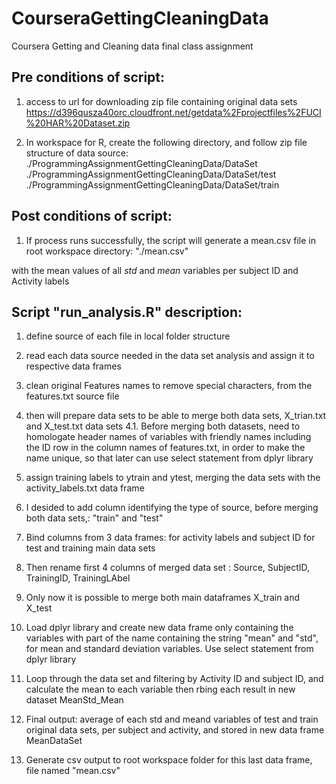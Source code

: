 # CourseraGettingCleaningData
Coursera Getting and Cleaning data final class assignment

## Pre conditions of script:
1. access to url for downloading zip file containing original data sets
https://d396qusza40orc.cloudfront.net/getdata%2Fprojectfiles%2FUCI%20HAR%20Dataset.zip

2. In workspace for R, create the following directory, and follow zip file structure of data source:
./ProgrammingAssignmentGettingCleaningData/DataSet
./ProgrammingAssignmentGettingCleaningData/DataSet/test
./ProgrammingAssignmentGettingCleaningData/DataSet/train

## Post conditions of script:
1. If process runs successfully, the script will generate a mean.csv file in root workspace directory:
"./mean.csv"

with the mean values of all *std* and *mean* variables per subject ID and Activity labels


## Script "run_analysis.R" description:

1. define source of each file in local folder structure

2. read each data source needed in the data set analysis and assign it to respective data frames

3. clean original Features names to remove special characters, from the features.txt source file

4. then will prepare data sets to be able to merge both data sets, X_trian.txt and X_test.txt data sets
		4.1. Before merging both datasets, need to homologate header names of variables with friendly names
        including the ID row in the column names of features.txt, in order to make the name unique, so that later
        can use select statement from dplyr library
				
5. assign training labels to ytrain and ytest, merging the data sets with the activity_labels.txt data frame

6. I desided to add  column identifying the type of source, before merging both data sets,: "train" and "test"

7. Bind columns from 3 data frames: for activity labels and subject ID for test and training main data sets

8. Then rename first 4 columns of merged data set : Source, SubjectID, TrainingID, TrainingLAbel

9. Only now it is possible to merge both main dataframes X_train and X_test

10. Load dplyr library and create new data frame only containing the variables with part of the name containing the string "mean" and "std", for mean and standard deviation variables. Use select statement from dplyr library

11. Loop through the data set and filtering by Activity ID and subject ID, and calculate the mean to each variable then rbing each result in new dataset MeanStd_Mean

12. Final output: average of each std and meand variables of test and train original data sets, per subject and activity, and stored in new data frame MeanDataSet

13. Generate csv output to root workspace folder for this last data frame, file named "mean.csv"
		


